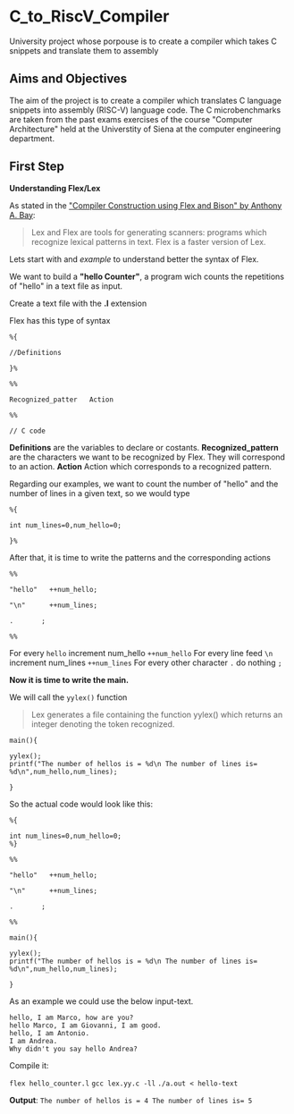 # C_to_RiscV_Compiler
University project whose porpouse is to create a compiler which takes C snippets and translate them to assembly

## Aims and Objectives

The aim of the project is to create a compiler which translates C language snippets into assembly (RISC-V) language code. The C microbenchmarks are taken from the past exams exercises of the course "Computer Architecture" held at the Universtity of Siena at the computer engineering department.


## First Step

**Understanding Flex/Lex**

As stated in the ["Compiler Construction using Flex and Bison" by Anthony A. Bay](https://www.admb-project.org/tools/flex/compiler.pdf):

>Lex and Flex are tools for generating scanners: programs which recognize lexical patterns in text. Flex is a faster version of Lex.

Lets start with and *example* to understand better the syntax of Flex.

We want to build a **"hello Counter"**, a program wich counts the repetitions of "hello" in a text file as input.

Create a text file with the **.l** extension

Flex has this type of syntax
```
%{

//Definitions

}%

%%

Recognized_patter   Action

%%

// C code

```
**Definitions** are the variables to declare or costants. **Recognized_pattern** are the characters we want to be recognized by Flex. They will correspond to an action. **Action** Action which corresponds to a recognized pattern.


Regarding our examples, we want to count the number of "hello" and the number of lines in a given text, so we would type
```
%{

int num_lines=0,num_hello=0;

}%
```
After that, it is time to write the patterns and the corresponding actions
```
%%

"hello"   ++num_hello;

"\n"      ++num_lines;

.       ;

%%
```

For every `hello` increment num_hello `++num_hello`
For every line feed `\n` increment num_lines `++num_lines`
For every other character `.` do nothing `;`


**Now it is time to write the main.**

We will call the `yylex()` function
>Lex generates a file containing the function yylex() which returns an integer denoting the token recognized.

```
main(){

yylex();
printf("The number of hellos is = %d\n The number of lines is= %d\n",num_hello,num_lines);

}
```


So the actual code would look like this:
```
%{

int num_lines=0,num_hello=0;
%}

%%

"hello"   ++num_hello;

"\n"      ++num_lines;

.       ;

%%

main(){

yylex();
printf("The number of hellos is = %d\n The number of lines is= %d\n",num_hello,num_lines);

}

```

As an example we could use the below input-text.

```
hello, I am Marco, how are you?
hello Marco, I am Giovanni, I am good.
hello, I am Antonio.
I am Andrea.
Why didn't you say hello Andrea?
```

Compile it:

`flex hello_counter.l` 
`gcc lex.yy.c -ll`
`./a.out < hello-text`

**Output**: `The number of hellos is = 4 The number of lines is= 5`
